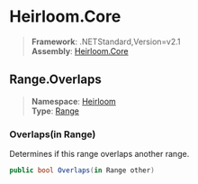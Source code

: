 # Heirloom.Core

> **Framework**: .NETStandard,Version=v2.1  
> **Assembly**: [Heirloom.Core][0]  

## Range.Overlaps

> **Namespace**: [Heirloom][0]  
> **Type**: [Range][1]  

### Overlaps(in Range)

Determines if this range overlaps another range.

```cs
public bool Overlaps(in Range other)
```

[0]: ../Heirloom.Core.md
[1]: Heirloom.Range.md
